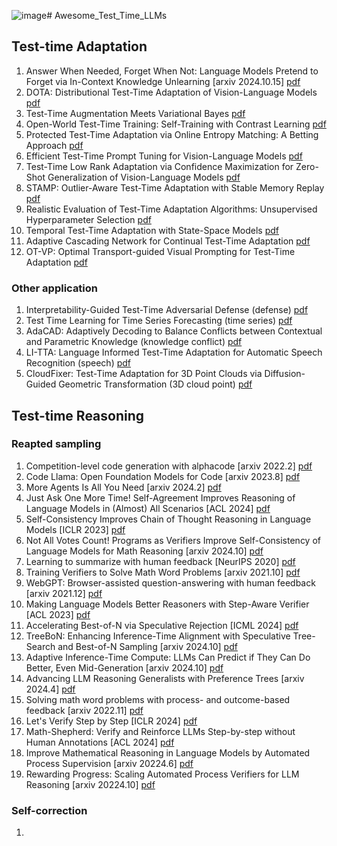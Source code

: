 ![image](https://github.com/user-attachments/assets/e67bc108-0e45-4fb7-b231-a02f48e63eb4)# Awesome_Test_Time_LLMs

## Test-time Adaptation
1. Answer When Needed, Forget When Not: Language Models Pretend to Forget via In-Context Knowledge Unlearning [arxiv 2024.10.15] [pdf](https://arxiv.org/pdf/2410.00382)
2. DOTA: Distributional Test-Time Adaptation of Vision-Language Models [pdf](https://arxiv.org/pdf/2409.19375)
3. Test-Time Augmentation Meets Variational Bayes [pdf](https://arxiv.org/pdf/2409.12587)
4. Open-World Test-Time Training: Self-Training with Contrast Learning [pdf](https://arxiv.org/pdf/2409.09591)
5. Protected Test-Time Adaptation via Online Entropy Matching: A Betting Approach [pdf](https://arxiv.org/pdf/2408.07511)
6. Efficient Test-Time Prompt Tuning for Vision-Language Models [pdf](https://arxiv.org/pdf/2408.05775)
7. Test-Time Low Rank Adaptation via Confidence Maximization for Zero-Shot Generalization of Vision-Language Models [pdf](https://arxiv.org/pdf/2407.15913)
8. STAMP: Outlier-Aware Test-Time Adaptation with Stable Memory Replay [pdf](https://arxiv.org/pdf/2407.15773)
9. Realistic Evaluation of Test-Time Adaptation Algorithms: Unsupervised Hyperparameter Selection [pdf](https://arxiv.org/pdf/2407.14231)
10. Temporal Test-Time Adaptation with State-Space Models [pdf](https://arxiv.org/pdf/2407.12492)
11. Adaptive Cascading Network for Continual Test-Time Adaptation [pdf](https://arxiv.org/pdf/2407.12240)
12. OT-VP: Optimal Transport-guided Visual Prompting for Test-Time Adaptation [pdf](https://arxiv.org/pdf/2407.09498)

### Other application
1. Interpretability-Guided Test-Time Adversarial Defense (defense) [pdf](https://arxiv.org/pdf/2409.15190)
2. Test Time Learning for Time Series Forecasting (time series) [pdf](https://arxiv.org/pdf/2409.14012)
3. AdaCAD: Adaptively Decoding to Balance Conflicts between Contextual and Parametric Knowledge (knowledge conflict) [pdf](https://arxiv.org/pdf/2409.07394)
4. LI-TTA: Language Informed Test-Time Adaptation for Automatic Speech Recognition (speech) [pdf](https://arxiv.org/pdf/2408.05769)
5. CloudFixer: Test-Time Adaptation for 3D Point Clouds via Diffusion-Guided Geometric Transformation (3D cloud point) [pdf](https://arxiv.org/pdf/2407.16193)

## Test-time Reasoning
### Reapted sampling
1. Competition-level code generation with alphacode [arxiv 2022.2] [pdf](https://arxiv.org/pdf/2203.07814)
2. Code Llama: Open Foundation Models for Code [arxiv 2023.8] [pdf](https://arxiv.org/pdf/2308.12950)
3. More Agents Is All You Need [arxiv 2024.2] [pdf](https://arxiv.org/pdf/2402.05120)
4. Just Ask One More Time! Self-Agreement Improves Reasoning of Language Models in (Almost) All Scenarios [ACL 2024] [pdf](https://aclanthology.org/2024.findings-acl.230.pdf)
5. Self-Consistency Improves Chain of Thought Reasoning in Language Models [ICLR 2023] [pdf](https://openreview.net/pdf?id=1PL1NIMMrw)
6. Not All Votes Count! Programs as Verifiers Improve Self-Consistency of Language Models for Math Reasoning [arxiv 2024.10] [pdf](https://arxiv.org/pdf/2410.12608)
7. Learning to summarize with human feedback [NeurIPS 2020] [pdf](https://proceedings.neurips.cc/paper_files/paper/2020/file/1f89885d556929e98d3ef9b86448f951-Paper.pdf)
8. Training Verifiers to Solve Math Word Problems [arxiv 2021.10] [pdf](https://arxiv.org/pdf/2110.14168)
9. WebGPT: Browser-assisted question-answering with human feedback [arxiv 2021.12] [pdf](https://arxiv.org/pdf/2112.09332)
10. Making Language Models Better Reasoners with Step-Aware Verifier [ACL 2023] [pdf](https://aclanthology.org/2023.acl-long.291.pdf)
11. Accelerating Best-of-N via Speculative Rejection [ICML 2024] [pdf](https://openreview.net/pdf?id=dRp8tAIPhj)
12. TreeBoN: Enhancing Inference-Time Alignment with Speculative Tree-Search and Best-of-N Sampling [arxiv 2024.10] [pdf](https://arxiv.org/pdf/2410.16033)
13. Adaptive Inference-Time Compute: LLMs Can Predict if They Can Do Better, Even Mid-Generation [arxiv 2024.10] [pdf](https://arxiv.org/pdf/2410.02725)
14. Advancing LLM Reasoning Generalists with Preference Trees [arxiv 2024.4] [pdf](https://arxiv.org/pdf/2404.02078)
15. Solving math word problems with process- and outcome-based feedback [arxiv 2022.11] [pdf](https://arxiv.org/pdf/2211.14275)
16. Let's Verify Step by Step [ICLR 2024] [pdf](https://openreview.net/pdf?id=v8L0pN6EOi)
17. Math-Shepherd: Verify and Reinforce LLMs Step-by-step without Human Annotations [ACL 2024] [pdf](https://aclanthology.org/2024.acl-long.510.pdf)
18. Improve Mathematical Reasoning in Language Models by Automated Process Supervision [arxiv 20224.6] [pdf](https://arxiv.org/pdf/2406.06592)
19. Rewarding Progress: Scaling Automated Process Verifiers for LLM Reasoning [arxiv 20224.10] [pdf](https://arxiv.org/pdf/2410.08146)

### Self-correction
1. 
